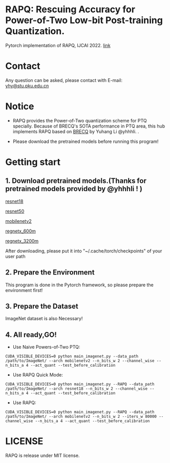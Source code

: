 # RAPQ: Rescuing Accuracy for Power-of-Two Low-bit Post-training Quantization.
Pytorch implementation of RAPQ, IJCAI 2022. [link](http://arxiv.org/abs/2204.12322)

# Contact
Any question can be asked, please contact with E-mail: yhy@stu.pku.edu.cn

# Notice
- RAPQ provides the Power-of-Two quantization scheme for PTQ specially. Because of BRECQ's SOTA performance in PTQ area, this hub implements RAPQ based on [BRECQ](https://github.com/yhhhli/BRECQ) by Yuhang Li @yhhhli. .

- Please download the pretrained models before running this program! 
# Getting start

## 1. Download pretrained models.(Thanks for pretrained models provided by @yhhhli ! )

[resnet18](https://github.com/yhhhli/BRECQ/releases/download/v1.0/resnet18_imagenet.pth.tar)

[resnet50](https://github.com/yhhhli/BRECQ/releases/download/v1.0/resnet50_imagenet.pth.tar)

[mobilenetv2](https://github.com/yhhhli/BRECQ/releases/download/v1.0/mobilenetv2.pth.tar)

[regnetx_600m](https://github.com/yhhhli/BRECQ/releases/download/v1.0/regnet_600m.pth.tar)

[regnetx_3200m](https://github.com/yhhhli/BRECQ/releases/download/v1.0/regnet_3200m.pth.tar)

After downloading, please put it into "~/.cache/torch/checkpoints" of your user path

## 2. Prepare the Environment

This program is done in the Pytorch framework, so please prepare the environment first!

## 3. Prepare the Dataset

ImageNet dataset is also Necessary!

## 4. All ready,GO!

- Use Naive Powers-of-Two PTQ:

`CUDA_VISIBLE_DEVICES=0 python main_imagenet.py --data_path /path/to/ImageNet/ --arch mobilenetv2 --n_bits_w 2 --channel_wise --n_bits_a 4 --act_quant --test_before_calibration`

- Use RAPQ Quick Mode:

`CUDA_VISIBLE_DEVICES=0 python main_imagenet.py --RAPQ --data_path /path/to/ImageNet/ --arch resnet18 --n_bits_w 2 --channel_wise --n_bits_a 4 --act_quant --test_before_calibration`

- Use RAPQ:

`CUDA_VISIBLE_DEVICES=0 python main_imagenet.py --RAPQ --data_path /path/to/ImageNet/ --arch mobilenetv2 --n_bits_w 2 --iters_w 80000 --channel_wise --n_bits_a 4 --act_quant --test_before_calibration`


# LICENSE
RAPQ is release under MIT license. 


